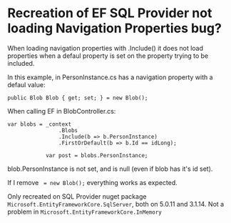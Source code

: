 # Recreation of EF SQL Provider not loading Navigation Properties bug?

When loading navigation properties with .Include() it does not load properties when a defaul property is set on the property trying to be included.

In this example, in PersonInstance.cs has a navigation property with a defaul value:
```
public Blob Blob { get; set; } = new Blob();
```

When calling EF in BlobController.cs:
```
var blobs = _context
                .Blobs
                .Include(b => b.PersonInstance)
                .FirstOrDefault(b => b.Id == idLong);
            
            var post = blobs.PersonInstance;
```
blob.PersonInstance is not set, and is null (even if blob has it's id set).

If I remove ` = new Blob();` everything works as expected.

Only recreated on SQL Provider nuget package `Microsoft.EntityFrameworkCore.SqlServer`, both on 5.0.11 and 3.1.14.
Not a problem in `Microsoft.EntityFrameworkCore.InMemory`
